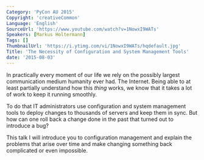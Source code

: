 ```yaml
---
Category: 'PyCon AU 2015'
Copyright: 'creativeCommon'
Language: 'English'
SourceUrl: 'https://www.youtube.com/watch?v=1NowxI9WATs'
Speakers: [Markus Holtermann]
Tags: []
ThumbnailUrl: 'https://i.ytimg.com/vi/1NowxI9WATs/hqdefault.jpg'
Title: 'The Necessity of Configuration and System Management Tools'
date: '2015-08-03'
---
```

In practically every moment of our life we rely on the possibly largest communication medium humanity ever had. The Internet. Being able to at least partially understand how this *thing* works, we know that it takes a lot of work to keep it running smoothly.
                                                                              
To do that IT administrators use configuration and system management tools to deploy changes to thousands of servers and keep them in sync. But how can one roll back a change done in the past that turned out to introduce a bug?
                                                                              
This talk I will introduce you to configuration management and explain the problems that arise over time and make changing something back complicated or even impossible.

